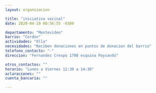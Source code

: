 ```yaml
---
layout: organizacion

title: "iniciativa vecinal"
date: 2020-04-10 00:56:55 -0300

departamento: "Montevideo"
barrio: "Cordón"
actividades: "Olla"
necesidades: "Reciben donaciones en puntos de donacion del barrio"
telefono_contacto: "-"
direccion: "Fernandez Crespo 1780 esquina Paysandú"

otros_contactos: ""
horario: "Lunes a Viernes 12:30 a 14:30"
aclaraciones: ""
cuenta_bancaria: ""

---
```

